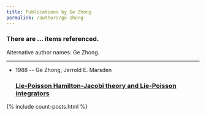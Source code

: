 ```yaml
---
title: Publications by Ge Zhong
permalink: /authors/ge-zhong
---
```


<h3 id="number-posts">There are ... items referenced.</h3>
<p id='info-authors'>Alternative author names: Ge Zhong.</p>
<hr />
<ul class="post-list">
<li><span class='post-meta'>1988 -- Ge Zhong, Jerrold E. Marsden</span><h3><a class='post-link' href="{{ site.baseurl }}/lie-poisson-hamilton-jacobi-theory-and-lie-poisson-integrators">Lie-Poisson Hamilton-Jacobi theory and Lie-Poisson integrators</a></h3></li>

</ul>
{% include count-posts.html %}
